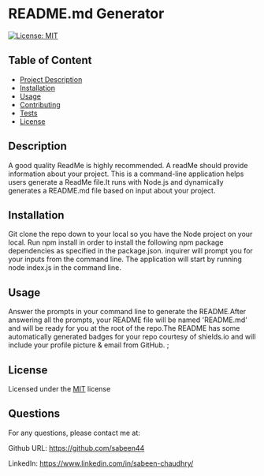 # README.md Generator

[![License: MIT](https://img.shields.io/badge/License-MIT-yellow.svg)](https://opensource.org/licenses/MIT)

## Table of Content

- [Project Description](#Description)
- [Installation](#Installation)
- [Usage](#Usage)
- [Contributing](#Contributing)
- [Tests](#Test)
- [License](#License)

## Description

A good quality ReadMe is highly recommended. A readMe should provide information about your project. This is a command-line application helps users generate a ReadMe file.It runs with Node.js and dynamically generates a README.md file based on input about your project.

## Installation

Git clone the repo down to your local so you have the Node project on your local.
Run npm install in order to install the following npm package dependencies as specified in the package.json. inquirer will prompt you for your inputs from the command line.
The application will start by running node index.js in the command line.

## Usage

Answer the prompts in your command line to generate the README.After answering all the prompts, your README file will be named 'README.md' and will be ready for you at the root of the repo.The README has some automatically generated badges for your repo courtesy of shields.io and will include your profile picture & email from GitHub. ;

## License

Licensed under the [MIT](https://choosealicense.com/licenses/mit/) license

## Questions

For any questions, please contact me at:

Github URL: https://github.com/sabeen44

LinkedIn: https://www.linkedin.com/in/sabeen-chaudhry/
